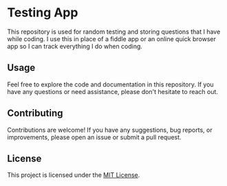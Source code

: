 # Testing App

This repository is used for random testing and storing questions that I have while coding.  I use this in place of a fiddle app or an online quick browser app so I can track everything I do when coding.

## Usage

Feel free to explore the code and documentation in this repository. If you have any questions or need assistance, please don't hesitate to reach out.

## Contributing

Contributions are welcome! If you have any suggestions, bug reports, or improvements, please open an issue or submit a pull request.

## License

This project is licensed under the [MIT License](LICENSE).